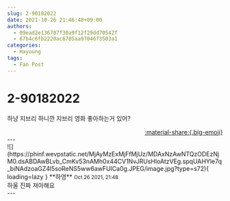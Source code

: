 ```yaml
---
slug: 2-90182022
date: 2021-10-26 21:46:48+09:00
authors:
  - 09ead2e136707f30a9f12f29dd70542f
  - 67b4c6fb2220ac6705aa97046f3503a1
categories:
  - Hayoung
tags:
  - Fan Post
---
```


# 2-90182022

<div class="post-container" markdown="1">
<div class="content-container md-sidebar__scrollwrap" markdown="1">

하냥 지브리 하니깐 지브리 영화 좋아하는거 있어?

</div>
</div>

<div style="text-align: right;" markdown="1">
<a href="https://weverse.io/fromis9/fanpost/2-90182022" style="text-align: right;">:material-share:{.big-emoji}</a>
</div>
---

<div class="comments-container md-sidebar__scrollwrap" markdown="1">
<div class="comment" markdown="1">
<div class='id-container' markdown="1">
![](https://phinf.wevpstatic.net/MjAyMzExMjFfMjUz/MDAxNzAwNTQzODEzNjM0.dsABDAwBLvb_CmKv53nAMh0x44CV1NvJRUsHloAtzVEg.spqUAHYle7q_biNAdzoaGZ4l5soReNS5ww6awFUlCa0g.JPEG/image.jpg?type=s72){ loading=lazy }
**<span class="artist">하영</span>** <small>Oct 26 2021, 21:48</small><br>
</div>
<div class='comment-body' markdown="1">
하울 진짜 져아해요
</div>
</div>
</div>
---
